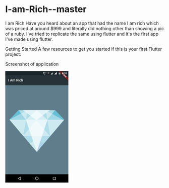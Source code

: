 # I-am-Rich--master
I am Rich
Have you heard about an app that had the name I am rich which was priced at around $999 and literally did nothing other than showing a pic of a ruby. I've tried to replicate the same using flutter and it's the first app I've made using flutter.

Getting Started
A few resources to get you started if this is your first Flutter project:

Screenshot of application


<img src="Images/Screenshot_20201004-203651.png" width="200">
